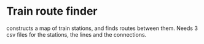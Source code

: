 # Train route finder

constructs a map of train stations, and finds routes between them. Needs 3 csv files for the stations, the lines and the connections.
